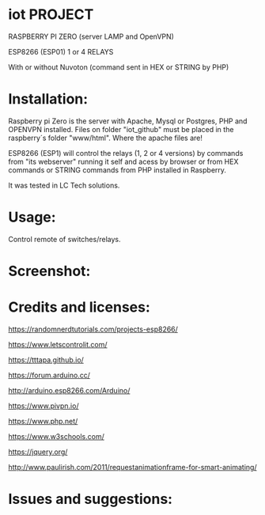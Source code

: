 # iot PROJECT
RASPBERRY PI ZERO (server LAMP and OpenVPN)

ESP8266 (ESP01) 1 or 4 RELAYS

With or without Nuvoton (command sent in HEX or STRING by PHP)

# Installation:
  Raspberry pi Zero is the server with Apache, Mysql or Postgres, PHP and OPENVPN installed. 
  Files on folder "iot_github" must be placed in the raspberry´s folder "www/html". Where the apache files are!  
  
  ESP8266 (ESP1) will control the relays (1, 2 or 4 versions) by commands from "its webserver" running it self and acess by browser or from HEX commands or STRING commands from PHP installed in Raspberry.
  
  It was tested in LC Tech solutions.

# Usage:
  Control remote of switches/relays.
  
# Screenshot:

# Credits and licenses:
https://randomnerdtutorials.com/projects-esp8266/

https://www.letscontrolit.com/

https://tttapa.github.io/

https://forum.arduino.cc/

http://arduino.esp8266.com/Arduino/

https://www.pivpn.io/

https://www.php.net/

https://www.w3schools.com/

https://jquery.org/

http://www.paulirish.com/2011/requestanimationframe-for-smart-animating/

# Issues and suggestions:
